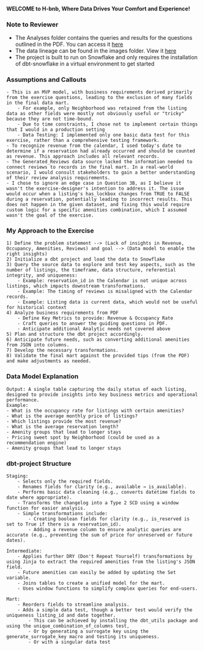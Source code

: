 #### WELCOME to H-bnb, Where Data Drives Your Comfort and Experience!

### Note to Reviewer
- The Analyses folder contains the queries and results for the questions outlined in the PDF. You can access it [here](analyses)
- The data lineage can be found in the images folder. View it [here](images/lineage.png)
- The project is built to run on Snowflake and only requires the installation of dbt-snowflake in a virtual environment to get started

### Assumptions and Callouts
    - This is an MVP model, with business requirements derived primarily from the exercise questions, leading to the exclusion of many fields in the final data mart. 
        - For example, only Neighborhood was retained from the listing data as other fields were mostly not obviously useful or "tricky" because they are not time-bound.
        - Due to time constraints, I chose not to implement certain things that I would in a production setting
        - Data Testing: I implemented only one basic data test for this exercise, rather than a comprehensive testing framework.
    - To recognize revenue from the calendar, I used today's date to determine if a reservation had already occurred and should be counted as revenue. This approach includes all relevant records.
    - The Generated_Reviews data source lacked the information needed to connect reviews to records in the final mart. In a real-world scenario, I would consult stakeholders to gain a better understanding of their review analysis requirements.
    - I chose to ignore an edge case in Question 3B, as I believe it wasn't the exercise-designer's intention to address it. The issue would occur when a listing's has_lockbox changes from TRUE to FALSE during a reservation, potentially leading to incorrect results. This does not happen in the given dataset, and fixing this would require custom logic for a specific amenities combination, which I assumed wasn't the goal of the exercise. 

### My Approach to the Exercise
    1) Define the problem statement --> (Lack of insights in Revenue, Occupancy, Amenities, Reviews) and goal --> (Data model to enable the right insights)
    2) Initialize a dbt project and load the data to Snowflake
    3) Query the source data to explore and test key aspects, such as the number of listings, the timeframe, data structure, referential integrity, and uniqueness:
        - Example: reservation_id in the Calendar is not unique across listings, which impacts downstream transformations.
        - Example: The timing of reviews is misaligned with the Calendar records.
        - Example: Listing data is current data, which would not be useful for historical context
    4) Analyze business requirements from PDF
        - Define Key Metrics to provide: Revenue & Occupancy Rate
        - Craft queries to answer the guiding questions in PDF.
        - Anticipate additional Analytic needs not covered above
    5) Plan and structure the dbt project accordingly.
    6) Anticipate future needs, such as converting additional amenities from JSON into columns.
    7) Develop the necessary transformations.
    8) Validate the final mart against the provided tips (from the PDF) and make adjustments as needed.

### Data Model Explanation
    Output: A single table capturing the daily status of each listing, designed to provide insights into key business metrics and operational performance.
    Example:
    - What is the occupancy rate for listings with certain amenities?
    - What is the average monthly price of listings?
    - Which listings provide the most revenue?
    - What is the average reservation length?
    - Amenity groups that lead to longer stays 
    - Pricing sweet spot by Neighborhood (could be used as a recommendation engine)
    - Amenity groups that lead to longer stays 

### dbt-project Structure
    Staging:
        - Selects only the required fields.
        - Renames fields for clarity (e.g., available → is_available).
        - Performs basic data cleaning (e.g., converts datetime fields to date where appropriate).
        - Transforms the changelog into a Type 2 SCD using a window function for easier analysis.
        - Simple transformations include:
            - Creating boolean fields for clarity (e.g., is_reserved is set to True if there is a reservation_id).
            - Adding a revenue column to ensure analytic queries are accurate (e.g., preventing the sum of price for unreserved or future dates).

    Intermediate:
        - Applies further DRY (Don't Repeat Yourself) transformations by using Jinja to extract the required amenities from the listing's JSON field.
        - Future amenities can easily be added by updating the Set variable.
        - Joins tables to create a unified model for the mart.
        - Uses window functions to simplify complex queries for end-users.

    Mart:
        - Reorders fields to streamline analysis.
        - Adds a simple data test, though a better test would verify the uniqueness listing_id and date together.
            - This can be achieved by installing the dbt_utils package and using the unique_combination_of_columns test, 
            - Or by generating a surrogate key using the generate_surrogate_key macro and testing its uniqueness.
            - Or with a singular data test


